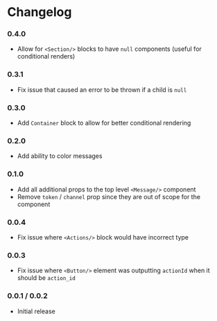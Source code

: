 # Changelog

### 0.4.0
- Allow for `<Section/>` blocks to have `null` components (useful for conditional renders)

### 0.3.1
- Fix issue that caused an error to be thrown if a child is `null`

### 0.3.0
- Add `Container` block to allow for better conditional rendering

### 0.2.0
- Add ability to color messages

### 0.1.0
- Add all additional props to the top level `<Message/>` component
- Remove `token` / `channel` prop since they are out of scope for the component

### 0.0.4
- Fix issue where `<Actions/>` block would have incorrect type

### 0.0.3
- Fix issue where `<Button/>` element was outputting `actionId` when it should be `action_id`

### 0.0.1 / 0.0.2
- Initial release
